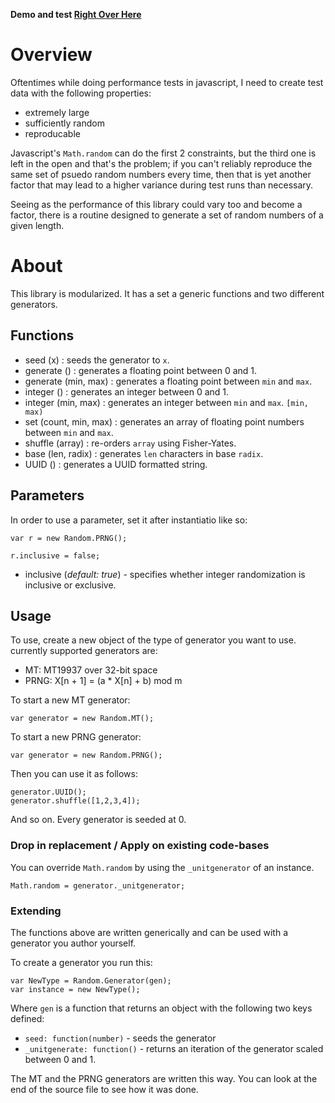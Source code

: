 **Demo and test [Right Over Here](http://qaa.ath.cx/jsrand/test.html)**

# Overview
Oftentimes while doing performance tests in javascript, I need to create test data with the following properties:

 * extremely large
 * sufficiently random
 * reproducable

Javascript's `Math.random` can do the first 2 constraints, but the third one is left in the open and that's the problem; if you can't reliably reproduce the same set of psuedo random numbers every time, then that is yet another factor that may lead to a higher variance during test runs than necessary.

Seeing as the performance of this library could vary too and become a factor, there is a routine designed to generate a set of random numbers of a given length.

# About

This library is modularized. It has a set a generic functions and two different generators.

## Functions

 * seed (x) : seeds the generator to `x`.
 * generate () : generates a floating point between 0 and 1.
 * generate (min, max) : generates a floating point between `min` and `max`. 
 * integer () : generates an integer between 0 and 1.
 * integer (min, max) : generates an integer between `min` and `max`. `[min, max)`
 * set (count, min, max) : generates an array of floating point numbers between `min` and `max`.
 * shuffle (array) : re-orders `array` using Fisher-Yates.
 * base (len, radix) : generates `len` characters in base `radix`.
 * UUID () : generates a UUID formatted string.

## Parameters

In order to use a parameter, set it after instantiatio like so:

    var r = new Random.PRNG();
    
    r.inclusive = false;


 * inclusive (*default: true*) - specifies whether integer randomization is inclusive or exclusive.

## Usage

To use, create a new object of the type of generator you want to use.  currently supported generators are:

  * MT: MT19937 over 32-bit space
  * PRNG: X[n + 1] = (a * X[n] + b) mod m

To start a new MT generator:

    var generator = new Random.MT();

To start a new PRNG generator:

    var generator = new Random.PRNG();

Then you can use it as follows:

    generator.UUID();
    generator.shuffle([1,2,3,4]);

And so on.  Every generator is seeded at 0.

### Drop in replacement / Apply on existing code-bases

You can override `Math.random` by using the `_unitgenerator` of an instance.

    Math.random = generator._unitgenerator;

### Extending

The functions above are written generically and can be used with a generator you author yourself. 

To create a generator you run this:

    var NewType = Random.Generator(gen);
    var instance = new NewType();

Where `gen` is a function that returns an object with the following two keys defined:

 * `seed: function(number)` - seeds the generator
 * `_unitgenerate: function()` - returns an iteration of the generator scaled between 0 and 1.

The MT and the PRNG generators are written this way. You can look at the end of the source file to see how it was done.

